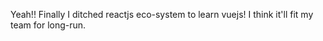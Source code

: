 Yeah!! 
Finally I ditched reactjs eco-system to learn vuejs! I think it'll fit my team for long-run.

